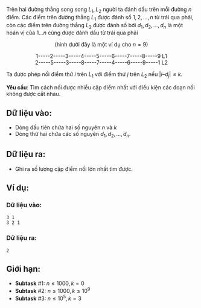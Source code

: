 <!--
**<center>NGUỒN: Ôn HN tháng 11/2017, Đỗ Đức Đông, Thầy Ngày 2</center>**
-->

Trên hai đường thẳng song song $L_1, L_2$ người ta đánh dấu trên mỗi đường $n$ điểm. Các điểm trên đường thẳng $L_1$ được đánh số $1, 2, …, n$ từ trái qua phải, còn các điểm trên đường thẳng $L_2$ được đánh số bởi $d_1, d_2, …, d_n$ là một hoán vị của $1…n$ cũng được đánh dấu từ trái qua phải <center>(hình dưới đây là một ví dụ cho $n = 9$)</center>
<center>1-----2-----3-----4-----5-----6-----7-----8-----9		L1</center>
<center>2-----5-----3-----8-----7-----4-----6-----9-----1		L2</center>

Ta được phép nối điểm thứ $i$ trên $L_1$ với điểm thứ $j$ trên $L_2$ nếu $|i – d_j| ≤ k$.

**Yêu cầu**: Tìm cách nối được nhiều cặp điểm nhất với điều kiện các đoạn nối không được cắt nhau.

## Dữ liệu vào:
- Dòng đầu tiên chứa hai số nguyên $n$ và $k$
- Dòng thứ hai chứa các số nguyên $d_1, d_2, …, d_n$.

## Dữ liệu ra:
- Ghi ra số lượng cặp điểm nối lớn nhất tìm được.

## Ví dụ:
### Dữ liệu vào:
```
3 1
3 2 1
```

### Dữ liệu ra:
```
2
```

## Giới hạn:
- **Subtask** $\#1$: $n ≤ 1000, k = 0$
- **Subtask** $\#2$: $n ≤ 1000, k ≤ 10^9$
- **Subtask** $\#3$: $n ≤ 10^5, k = 3$